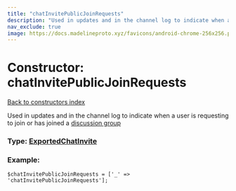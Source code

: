 ```yaml
---
title: "chatInvitePublicJoinRequests"
description: "Used in updates and in the channel log to indicate when a user is requesting to join or has joined a discussion group"
nav_exclude: true
image: https://docs.madelineproto.xyz/favicons/android-chrome-256x256.png
---
```

# Constructor: chatInvitePublicJoinRequests  
[Back to constructors index](/API_docs/constructors/index.html)



Used in updates and in the channel log to indicate when a user is requesting to join or has joined a [discussion group](https://core.telegram.org/api/discussion#requiring-users-to-join-the-group)




### Type: [ExportedChatInvite](/API_docs/types/ExportedChatInvite.html)


### Example:

```
$chatInvitePublicJoinRequests = ['_' => 'chatInvitePublicJoinRequests'];
```  
